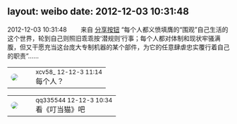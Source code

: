 layout: weibo
date: 2012-12-03 10:31:48
---
<meta name="referrer" content="no-referrer" />

2012-12-03 10:31:48  &nbsp;&nbsp;&nbsp;&nbsp;&nbsp;&nbsp; 来自 <a href="http://app.weibo.com/t/feed/cUcI1A" rel="nofollow">分享按钮</a>
“每个人都义愤填膺的“围观”自己生活的这个世界，轮到自己则照旧乖乖按‘潜规则’行事；每个人都对体制和现状牢骚满腹，但又干愿充当这台庞大专制机器的某个部件，为它的任意肆虐忠实覆行着自己的职责”…… ​​​

<table style="width: 100%;">
  <tr>
    <td style="width: 40px;"><img style="border-radius:50%" src="https://tva3.sinaimg.cn/crop.0.0.1242.1242.50/801f7e9ajw8f3peekcgoqj20yi0yidg9.jpg?KID=imgbed,tva&Expires=1624465829&ssig=71H025fubK"></td>
    <td colspan="2"><small>xcv58_ 12-12-3 11:14</small><br/>每个人？</td>
  </tr>
</table>

<table style="width: 100%;">
  <tr>
    <td style="width: 40px;"><img style="border-radius:50%" src="https://tva4.sinaimg.cn/crop.0.0.180.180.50/7d25944djw1e8qgp5bmzyj2050050aa8.jpg?KID=imgbed,tva&Expires=1624465829&ssig=XbXMf0DcFN"></td>
    <td colspan="2"><small>qq335544 12-12-3 10:34</small><br/>看《叮当猫》吧</td>
  </tr>
</table>
